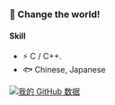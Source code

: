 ### 💪 Change the world!

#### Skill
- ⚡  C / C++.
- 🐟 Chinese, Japanese

[![我的 GitHub 数据](https://github-readme-stats.vercel.app/api?username=ZevAlain)]()

